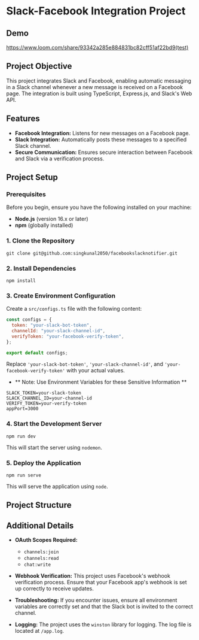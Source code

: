 # Slack-Facebook Integration Project

## Demo 

https://www.loom.com/share/93342a285e884831bc82cff51af22bd9(test)

## Project Objective

This project integrates Slack and Facebook, enabling automatic messaging in a Slack channel whenever a new message is received on a Facebook page. The integration is built using TypeScript, Express.js, and Slack's Web API.

## Features

- **Facebook Integration:** Listens for new messages on a Facebook page.
- **Slack Integration:** Automatically posts these messages to a specified Slack channel.
- **Secure Communication:** Ensures secure interaction between Facebook and Slack via a verification process.

## Project Setup

### Prerequisites

Before you begin, ensure you have the following installed on your machine:

- **Node.js** (version 16.x or later)
- **npm** (globally installed)

### 1. Clone the Repository

`git clone git@github.com:singkunal2050/facebookslacknotifier.git`

### 2. Install Dependencies

`npm install`

### 3. Create Environment Configuration

Create a `src/configs.ts` file with the following content:

```javascript
const configs = {
  token: "your-slack-bot-token",
  channelId: "your-slack-channel-id",
  verifyToken: "your-facebook-verify-token",
};

export default configs;
```

Replace `'your-slack-bot-token'`, `'your-slack-channel-id'`, and `'your-facebook-verify-token'` with your actual values.

- ** Note: Use Environment Variables for these Sensitive Information **

```.env
SLACK_TOKEN=your-slack-token
SLACK_CHANNEL_ID=your-channel-id
VERIFY_TOKEN=your-verify-token
appPort=3000
```

### 4. Start the Development Server

`npm run dev`

This will start the server using `nodemon`.

### 5. Deploy the Application

`npm run serve`

This will serve the application using `node`.

## Project Structure

<!--
`` |-- src
|   |-- index.ts          # Main entry point
|   |-- configs.ts        # Configuration file for API tokens
|   |-- slack.ts          # Slack integration logic
|   `-- facebook.ts       # Facebook webhook handler (if any)
|
|-- package.json          # Project dependencies and scripts
|-- tsconfig.json         # TypeScript configuration
|-- README.md             # Project documentation `` -->

## Additional Details

- **OAuth Scopes Required:**

  - `channels:join`
  - `channels:read`
  - `chat:write`

- **Webhook Verification:** This project uses Facebook's webhook verification process. Ensure that your Facebook app's webhook is set up correctly to receive updates.
- **Troubleshooting:** If you encounter issues, ensure all environment variables are correctly set and that the Slack bot is invited to the correct channel.

- **Logging:** The project uses the `winston` library for logging. The log file is located at `/app.log`.

